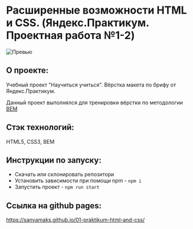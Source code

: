# Расширенные возможности HTML и CSS. (Яндекс.Практикум. Проектная работа №1-2)
![Превью](https://i.ibb.co/BT0DDPJ/2.png)
## О проекте:
Учебный проект "Научиться учиться". Вёрстка макета по брифу от Яндекс.Практикум.

Данный проект выполнялся для тренировки вёрстки по методологии [BEM](https://ru.bem.info/)

## Стэк технологий:
HTML5, CSS3, BEM

## Инструкции по запуску:
- Скачать или склонировать репозитори
- Установить зависимости при помощи npm - `npm i`
- Запустить проект - `npm run start`

## Ссылка на github pages:
https://sanyamaks.github.io/01-praktikum-html-and-css/
